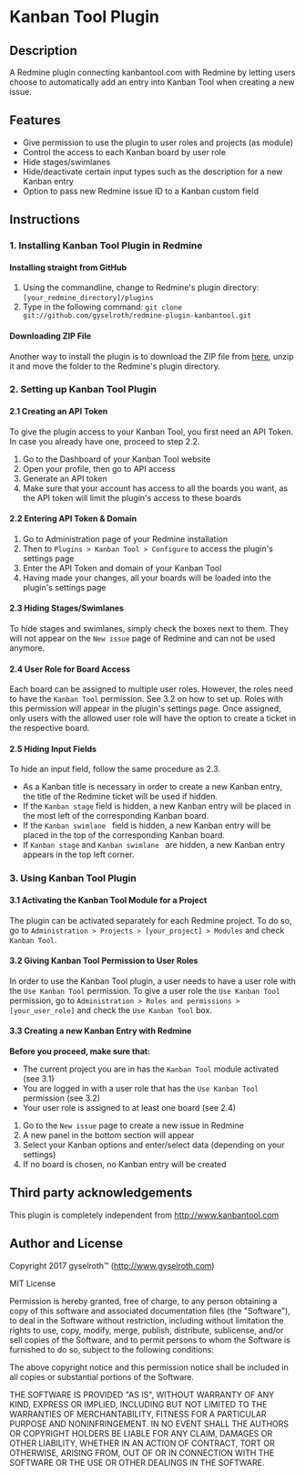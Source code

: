 Kanban Tool Plugin
==================
Description
-----------
A Redmine plugin connecting kanbantool.com with Redmine by letting users choose to automatically add an entry into Kanban Tool when creating a new issue.

Features
--------
 - Give permission to use the plugin to user roles and projects (as module)
 - Control the access to each Kanban board by user role
 - Hide stages/swimlanes
 - Hide/deactivate certain input types such as the description for a new Kanban entry
 - Option to pass new Redmine issue ID to a Kanban custom field

Instructions
------------
### 1. Installing Kanban Tool Plugin in Redmine

#### Installing straight from GitHub
1. Using the commandline, change to Redmine's plugin directory:
``` [your_redmine_directory]/plugins ```
2. Type in the following command:
``` git clone git://github.com/gyselroth/redmine-plugin-kanbantool.git ```
#### Downloading ZIP File
Another way to install the plugin is to download the ZIP file from [here](https://github.com/gyselroth/redmine-plugin-kanbantool/archive/master.zip), unzip it and move the folder to the Redmine's plugin directory.

### 2. Setting up Kanban Tool Plugin

#### 2.1 Creating an API Token
To give the plugin access to your Kanban Tool, you first need an API Token. In case you already have one, proceed to step 2.2.

1. Go to the Dashboard of your Kanban Tool website
2. Open your profile, then go to API access
3. Generate an API token
4. Make sure that your account has access to all the boards you want, as the API token will limit the plugin's access to these boards

#### 2.2 Entering API Token & Domain
1. Go to Administration page of your Redmine installation
2. Then to ``` Plugins > Kanban Tool > Configure ``` to access the plugin's settings page
3. Enter the API Token and domain of your Kanban Tool
4. Having made your changes, all your boards will be loaded into the plugin's settings page

#### 2.3 Hiding Stages/Swimlanes
To hide stages and swimlanes, simply check the boxes next to them. They will not appear on the ``` New issue ``` page of Redmine and can not be used anymore.

#### 2.4 User Role for Board Access
Each board can be assigned to multiple user roles. However, the roles need to have the ``` Kanban Tool ``` permission. See 3.2 on how to set up. Roles with this permission will appear in the plugin's settings page. Once assigned, only users with the allowed user role will have the option to create a ticket in the respective board.

#### 2.5 Hiding Input Fields
To hide an input field, follow the same procedure as 2.3.
- As a Kanban title is necessary in order to create a new Kanban entry, the title of the Redmine ticket will be used if hidden.
- If the ``` Kanban stage ``` field is hidden, a new Kanban entry will be placed in the most left of the corresponding Kanban board.
- If the ```Kanban swimlane ``` field is hidden, a new Kanban entry will be placed in the top of the corresponding Kanban board.
- If ``` Kanban stage ``` and ```Kanban swimlane ``` are hidden, a new Kanban entry appears in the top left corner.

### 3. Using Kanban Tool Plugin

#### 3.1 Activating the Kanban Tool Module for a Project
The plugin can be activated separately for each Redmine project. To do so, go to ``` Administration > Projects > [your_project] > Modules ``` and check ``` Kanban Tool ```.

#### 3.2 Giving Kanban Tool Permission to User Roles
In order to use the Kanban Tool plugin, a user needs to have a user role with the ``` Use Kanban Tool ``` permission. To give a user role the ``` Use Kanban Tool ``` permission, go to ``` Administration > Roles and permissions > [your_user_role] ``` and check the ``` Use Kanban Tool ``` box.

#### 3.3 Creating a new Kanban Entry with Redmine
**Before you proceed, make sure that:**
- The current project you are in has the ``` Kanban Tool ``` module activated (see 3.1)
- You are logged in with a user role that has the ``` Use Kanban Tool ``` permission (see 3.2)
- Your user role is assigned to at least one board (see 2.4)

1. Go to the ``` New issue ``` page to create a new issue in Redmine
2. A new panel in the bottom section will appear
3. Select your Kanban options and enter/select data (depending on your settings)
4. If no board is chosen, no Kanban entry will be created

Third party acknowledgements
----------------------------
This plugin is completely independent from http://www.kanbantool.com

Author and License
------------------
Copyright 2017 gyselroth™ (http://www.gyselroth.com)

MIT License

Permission is hereby granted, free of charge, to any person obtaining a copy of this software and associated documentation files (the "Software"), to deal in the Software without restriction, including without limitation the rights to use, copy, modify, merge, publish, distribute, sublicense, and/or sell copies of the Software, and to permit persons to whom the Software is furnished to do so, subject to the following conditions:

The above copyright notice and this permission notice shall be included in all copies or substantial portions of the Software.

THE SOFTWARE IS PROVIDED "AS IS", WITHOUT WARRANTY OF ANY KIND, EXPRESS OR IMPLIED, INCLUDING BUT NOT LIMITED TO THE WARRANTIES OF MERCHANTABILITY, FITNESS FOR A PARTICULAR PURPOSE AND NONINFRINGEMENT. IN NO EVENT SHALL THE AUTHORS OR COPYRIGHT HOLDERS BE LIABLE FOR ANY CLAIM, DAMAGES OR OTHER LIABILITY, WHETHER IN AN ACTION OF CONTRACT, TORT OR OTHERWISE, ARISING FROM, OUT OF OR IN CONNECTION WITH THE SOFTWARE OR THE USE OR OTHER DEALINGS IN THE SOFTWARE.
